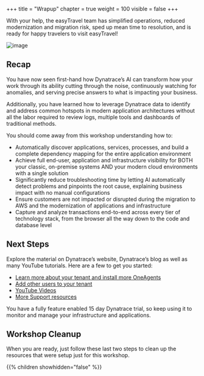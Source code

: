+++
title = "Wrapup"
chapter = true
weight = 100
visible = false
+++

With your help, the easyTravel team has simplified operations, reduced modernization and migration risk, sped up mean time to resolution, and is ready for happy travelers to visit easyTravel!

![image](/images/ez-team.png)

## Recap

You have now seen first-hand how Dynatrace’s AI can transform how your work through its ability cutting through the noise, continuously watching for anomalies, and serving precise answers to what is impacting your business.

Additionally, you have learned how to leverage Dynatrace data to identify and address common hotspots in modern application architectures without all the labor required to review logs, multiple tools and dashboards of traditional methods.

You should come away from this workshop understanding how to:

* Automatically discover applications, services, processes, and build a complete dependency mapping for the entire application environment
* Achieve full end-user, application and infrastructure visibility for BOTH your classic, on-premise systems AND your modern cloud environments with a single solution
* Significantly reduce troubleshooting time by letting AI automatically detect problems and pinpoints the root cause, explaining business impact with no manual configurations
* Ensure customers are not impacted or disrupted during the migration to AWS and the modernization of applications and infrastructure
* Capture and analyze transactions end-to-end across every tier of technology stack, from the browser all the way down to the code and database level

## Next Steps

Explore the material on Dynatrace’s website, Dynatrace’s blog as well as many YouTube tutorials. Here are a few to get you started:

* [Learn more about your tenant and install more OneAgents](https://www.dynatrace.com/support/help/get-started/get-started-with-dynatrace-saas/)
* [Add other users to your tenant](https://www.dynatrace.com/support/help/how-to-use-dynatrace/user-management-and-sso/manage-groups-and-permissions/)
* [YouTube Videos](https://www.youtube.com/channel/UCcYJ-5q_AfmjQ4XTjTS0o3g)
* [More Support resources](https://www.dynatrace.com/services-support/#support-resources-section)

You have a fully feature enabled 15 day Dynatrace trial, so keep using it to monitor and manage your infrastructure and applications.

## Workshop Cleanup

When you are ready, just follow these last two steps to clean up the resources that were setup just for this workshop.

{{% children showhidden="false" %}}
